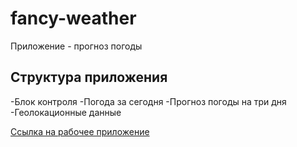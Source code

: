 # fancy-weather
Приложение - прогноз погоды

## Структура приложения
 -Блок контроля
 -Погода за сегодня
 -Прогноз погоды на три дня
 -Геолокационные данные
 
 [Ссылка на рабочее приложение](https://ars6300-fancy-weather.netlify.app/)
